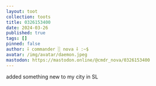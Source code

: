 ```yaml
---
layout: toot
collection: toots
title: 0326153400
date: 2024-03-26
published: true
tags: []
pinned: false
author: ⸸ commander ░ nova ⸸ :~$
avatar: /img/avatar/daemon.jpeg
mastodon: https://mastodon.online/@cmdr_nova/0326153400
---
```


added something new to my city in SL
